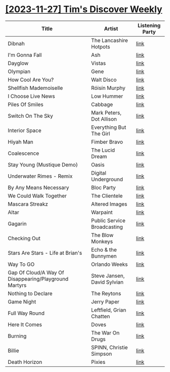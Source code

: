 # [[2023-11-27] Tim's Discover Weekly](https://open.spotify.com/user/zachthehammer/playlist/0OdmW3uZqeYQyog0RdkPmV)

| Title | Artist | Listening Party |
| --- | --- | --- |
| Dibnah | The Lancashire Hotpots | [link](https://timstwitterlisteningparty.com/pages/replay/feed_661.html) |
| I'm Gonna Fall | Ash | [link](https://timstwitterlisteningparty.com/pages/replay/feed_74.html) |
| Dayglow | Vistas | [link](https://timstwitterlisteningparty.com/pages/replay/feed_890.html) |
| Olympian | Gene | [link](https://timstwitterlisteningparty.com/pages/replay/feed_144.html) |
| How Cool Are You? | Walt Disco | [link](https://timstwitterlisteningparty.com/pages/replay/feed_1166.html) |
| Shellfish Mademoiselle | Róisín Murphy | [link](https://timstwitterlisteningparty.com/pages/replay/feed_456.html) |
| I Choose Live News | Low Hummer | [link](https://timstwitterlisteningparty.com/pages/replay/feed_982.html) |
| Piles Of Smiles | Cabbage | [link](https://timstwitterlisteningparty.com/pages/replay/feed_440.html) |
| Switch On The Sky | Mark Peters, Dot Allison | [link](https://timstwitterlisteningparty.com/pages/replay/feed_1197.html) |
| Interior Space | Everything But The Girl | [link](https://timstwitterlisteningparty.com/pages/replay/feed_1251.html) |
| Hiyah Man | Fimber Bravo | [link](https://timstwitterlisteningparty.com/pages/replay/feed_708.html) |
| Coalescence | The Lucid Dream | [link](https://timstwitterlisteningparty.com/pages/replay/feed_766.html) |
| Stay Young (Mustique Demo) | Oasis | [link](https://timstwitterlisteningparty.com/pages/replay/feed_67.html) |
| Underwater Rimes - Remix | Digital Underground | [link]() |
| By Any Means Necessary | Bloc Party | [link](https://timstwitterlisteningparty.com/pages/replay/feed_1061.html) |
| We Could Walk Together | The Clientele | [link](https://timstwitterlisteningparty.com/pages/replay/feed_723.html) |
| Mascara Streakz | Altered Images | [link](https://timstwitterlisteningparty.com/pages/replay/feed_1127.html) |
| Altar | Warpaint | [link](https://timstwitterlisteningparty.com/pages/replay/feed_1074.html) |
| Gagarin | Public Service Broadcasting | [link](https://timstwitterlisteningparty.com/pages/replay/feed_137.html) |
| Checking Out | The Blow Monkeys | [link](https://timstwitterlisteningparty.com/pages/replay/feed_690.html) |
| Stars Are Stars - Life at Brian's | Echo & the Bunnymen | [link](https://timstwitterlisteningparty.com/pages/replay/feed_764.html) |
| Way To GO | Orlando Weeks | [link](https://timstwitterlisteningparty.com/pages/replay/feed_1109.html) |
| Gap Of Cloud/A Way Of Disappearing/Playground Martyrs | Steve Jansen, David Sylvian | [link](https://timstwitterlisteningparty.com/pages/replay/feed_1183.html) |
| Nothing to Declare | The Reytons | [link](https://timstwitterlisteningparty.com/pages/replay/feed_977.html) |
| Game Night | Jerry Paper | [link](https://timstwitterlisteningparty.com/pages/replay/feed_355.html) |
| Full Way Round | Leftfield, Grian Chatten | [link](https://timstwitterlisteningparty.com/pages/replay/feed_1194.html) |
| Here It Comes | Doves | [link](https://timstwitterlisteningparty.com/pages/replay/feed_8.html) |
| Burning | The War On Drugs | [link](https://timstwitterlisteningparty.com/pages/replay/feed_953.html) |
| Billie | SPINN, Christie Simpson | [link](https://timstwitterlisteningparty.com/pages/replay/feed_1198.html) |
| Death Horizon | Pixies | [link](https://timstwitterlisteningparty.com/pages/replay/feed_475.html) |

